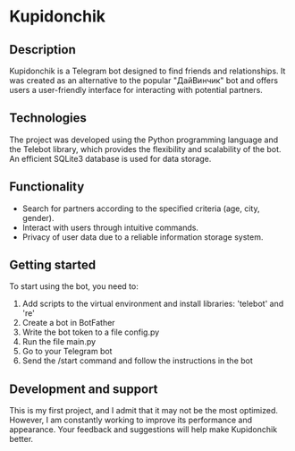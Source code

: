 # Kupidonchik

## Description
Kupidonchik is a Telegram bot designed to find friends and relationships. It was created as an alternative to the popular "ДайВинчик" bot and offers users a user-friendly interface for interacting with potential partners.

## Technologies
The project was developed using the Python programming language and the Telebot library, which provides the flexibility and scalability of the bot. An efficient SQLite3 database is used for data storage.

## Functionality
- Search for partners according to the specified criteria (age, city, gender).
- Interact with users through intuitive commands.
- Privacy of user data due to a reliable information storage system.

## Getting started
To start using the bot, you need to:
1. Add scripts to the virtual environment and install libraries: 'telebot' and 're'
2. Create a bot in BotFather
3. Write the bot token to a file config.py
4. Run the file main.py
5. Go to your Telegram bot
6. Send the /start command and follow the instructions in the bot

## Development and support
This is my first project, and I admit that it may not be the most optimized. However, I am constantly working to improve its performance and appearance. Your feedback and suggestions will help make Kupidonchik better.

